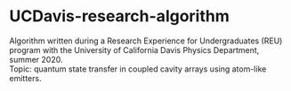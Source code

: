 # UCDavis-research-algorithm
Algorithm written during a Research Experience for Undergraduates (REU) program with the University of California Davis Physics Department, summer 2020.  
Topic: quantum state transfer in coupled cavity arrays using atom-like emitters.
